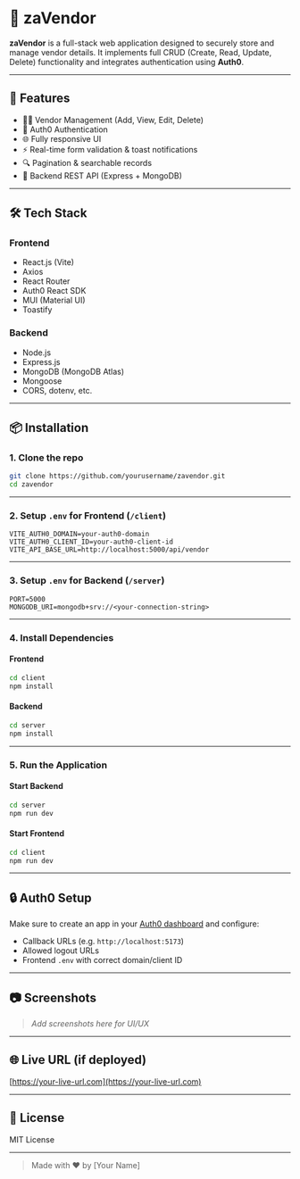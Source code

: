 # 🧾 zaVendor

**zaVendor** is a full-stack web application designed to securely store and manage vendor details. It implements full CRUD (Create, Read, Update, Delete) functionality and integrates authentication using **Auth0**.

---

## 🚀 Features

- 🧑‍💼 Vendor Management (Add, View, Edit, Delete)
- 🔐 Auth0 Authentication
- 🌐 Fully responsive UI
- ⚡ Real-time form validation & toast notifications
- 🔍 Pagination & searchable records
- 🔄 Backend REST API (Express + MongoDB)

---

## 🛠️ Tech Stack

### Frontend
- React.js (Vite)
- Axios
- React Router
- Auth0 React SDK
- MUI (Material UI)
- Toastify

### Backend
- Node.js
- Express.js
- MongoDB (MongoDB Atlas)
- Mongoose
- CORS, dotenv, etc.

---

## 📦 Installation

### 1. Clone the repo

```bash
git clone https://github.com/yourusername/zavendor.git
cd zavendor
```

---

### 2. Setup `.env` for Frontend (`/client`)

```env
VITE_AUTH0_DOMAIN=your-auth0-domain
VITE_AUTH0_CLIENT_ID=your-auth0-client-id
VITE_API_BASE_URL=http://localhost:5000/api/vendor
```

---

### 3. Setup `.env` for Backend (`/server`)

```env
PORT=5000
MONGODB_URI=mongodb+srv://<your-connection-string>
```

---

### 4. Install Dependencies

#### Frontend

```bash
cd client
npm install
```

#### Backend

```bash
cd server
npm install
```

---

### 5. Run the Application

#### Start Backend

```bash
cd server
npm run dev
```

#### Start Frontend

```bash
cd client
npm run dev
```

---

## 🔒 Auth0 Setup

Make sure to create an app in your [Auth0 dashboard](https://auth0.com/) and configure:

- Callback URLs (e.g. `http://localhost:5173`)
- Allowed logout URLs
- Frontend `.env` with correct domain/client ID

---

## 📷 Screenshots

> _Add screenshots here for UI/UX_

---

## 🌐 Live URL (if deployed)

[https://your-live-url.com](https://your-live-url.com)

---

## 📄 License

MIT License

---

> Made with ❤️ by [Your Name]